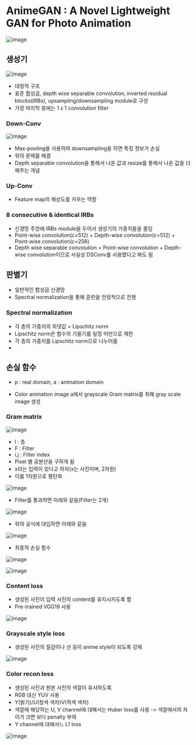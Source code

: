 # AnimeGAN : A Novel Lightweight GAN for Photo Animation

![image](https://github.com/as9786/ComputerVision/assets/80622859/3325e55f-3583-4399-ba15-dde77f2deb84)

## 생성기

![image](https://github.com/as9786/ComputerVision/assets/80622859/d8f54ad8-cf93-4dbc-868f-4abb29060edb)

- 대칭적 구조
- 표준 합성곱, depth wise separable convolution, inverted residual blocks(IRBs), upsampling/downsampling module로 구성
- 가장 마지막 층에는 1 x 1 convolution filter

### Down-Conv

![image](https://github.com/as9786/ComputerVision/assets/80622859/54e72eb6-f184-4541-8a7c-8a5d39aa369a)

- Max-pooling을 사용하여 downsampling을 하면 특징 정보가 손실
- 위의 문제를 해결
- Depth separable convolution을 통해서 나온 값과 resize를 통해서 나온 값을 더해주는 개념

### Up-Conv
- Feature map의 해상도를 키우는 역할

### 8 consecutive & identical IRBs
- 신경망 주앙에 IRBs module을 두어서 생성기의 가중치들을 줄임
- Point-wise convolution(c=512) + Depth-wise convolution(c=512) + Point-wise convolution(c=256)
- Depth wise separable convolution = Point-wise convolution + Depth-wise convolution이므로 사실상 DSConv를 사용했다고 봐도 됨


## 판별기
- 일반적인 합성곱 신경망
- Spectral normalization을 통해 훈련을 안정적으로 진행

### Spectral normalization
- 각 층의 가중치의 최댓값 = Lipschitz norm
- Lipschitz norm은 함수의 기울기를 일정 미만으로 제한
- 각 층의 가중치를 Lipschitz norm으로 나누어줌
- 
## 손실 함수

- p : real domain, a : animation domain

- Color animation image a에서 grayscale Gram matrix를 취해 gray scale image 생성

### Gram matrix

![image](https://github.com/as9786/ComputerVision/assets/80622859/a4c7c473-245d-47fb-84c8-2cfc4a70a112)

- l : 층
- F : Filter
- i,j : Filter index
- Pixel 별 공분산을 구하게 됨
- x라는 입력이 있다고 하자(x는 사진이며, 2차원)
- 이를 1차원으로 평탄화

![image](https://github.com/as9786/ComputerVision/assets/80622859/5c568e75-a769-47ff-a593-c49d22d388c4)

- Filter를 통과하면 아래와 같음(Filter는 2개)

![image](https://github.com/as9786/ComputerVision/assets/80622859/8eb87a53-9560-4a00-b77c-01b77adb9d51)

- 위의 공식에 대입하면 아래와 같음

![image](https://github.com/as9786/ComputerVision/assets/80622859/34a663f1-08db-4678-a740-217a67458ee3)

- 최종적 손실 함수

![image](https://github.com/as9786/ComputerVision/assets/80622859/9f73271d-3cdd-4e72-85f9-30c9440bad9b)

![image](https://github.com/as9786/ComputerVision/assets/80622859/682b61ce-12a2-4ea8-8392-d201f273c42a)

### Content loss
- 생성된 사진이 입력 사진의 content를 유지시키도록 함
- Pre-trained VGG19 사용

![image](https://github.com/as9786/ComputerVision/assets/80622859/6eada111-28db-4ef3-8865-7fb132e803c3)

### Grayscale style loss

- 생성된 사진의 질감이나 선 등이 anime style이 되도록 강제

![image](https://github.com/as9786/ComputerVision/assets/80622859/bd3c27c6-9eb5-4f48-8b9e-85939f64e330)

### Color recon loss

- 생성된 사진과 원본 사진의 색깔이 유사하도록
- RGB 대신 YUV 사용
- Y(밝기)/U(청색 색차)V(적색 색차)
- 색깔에 해당하는 U, V channel에 대해서는 Huber loss를 사용 -> 색깔에서의 차이가 크면 보다 penalty 부여
- Y channel에 대해서느 L1 loss

![image](https://github.com/as9786/ComputerVision/assets/80622859/a5b018af-642c-4142-99be-41b7cb1a11ac)




